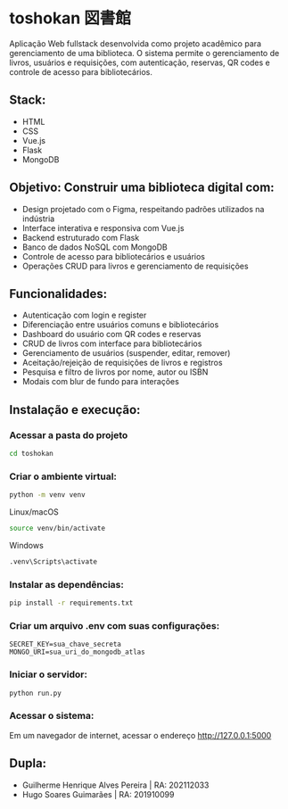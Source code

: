 # toshokan 図書館 #

Aplicação Web fullstack desenvolvida como projeto acadêmico para gerenciamento de uma biblioteca. O sistema permite o gerenciamento de livros, usuários e requisições, com autenticação, reservas, QR codes e controle de acesso para bibliotecários.

## Stack:

- HTML
- CSS
- Vue.js
- Flask
- MongoDB

## Objetivo: Construir uma biblioteca digital com:

- Design projetado com o Figma, respeitando padrões utilizados na indústria
- Interface interativa e responsiva com Vue.js
- Backend estruturado com Flask
- Banco de dados NoSQL com MongoDB
- Controle de acesso para bibliotecários e usuários
- Operações CRUD para livros e gerenciamento de requisições

## Funcionalidades:

- Autenticação com login e register
- Diferenciação entre usuários comuns e bibliotecários
- Dashboard do usuário com QR codes e reservas
- CRUD de livros com interface para bibliotecários
- Gerenciamento de usuários (suspender, editar, remover)
- Aceitação/rejeição de requisições de livros e registros
- Pesquisa e filtro de livros por nome, autor ou ISBN
- Modais com blur de fundo para interações

## Instalação e execução:

### Acessar a pasta do projeto
```sh
cd toshokan
```

### Criar o ambiente virtual:
```sh
python -m venv venv
```
Linux/macOS
```sh
source venv/bin/activate
```
Windows
```sh
.venv\Scripts\activate
```
### Instalar as dependências:
```sh
pip install -r requirements.txt
```
### Criar um arquivo .env com suas configurações:
```
SECRET_KEY=sua_chave_secreta
MONGO_URI=sua_uri_do_mongodb_atlas
```
### Iniciar o servidor:
```sh
python run.py
```
### Acessar o sistema:

Em um navegador de internet, acessar o endereço http://127.0.0.1:5000

## Dupla:

- Guilherme Henrique Alves Pereira | RA: 202112033
- Hugo Soares Guimarães | RA: 201910099

